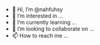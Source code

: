 - 👋 Hi, I’m @nahfuhsy
- 👀 I’m interested in ...
- 🌱 I’m currently learning ...
- 💞️ I’m looking to collaborate on ...
- 📫 How to reach me ...

<!---
nahfuhsy/nahfuhsy is a ✨ special ✨ repository because its `README.md` (this file) appears on your GitHub profile.
You can click the Preview link to take a look at your changes.
--->
